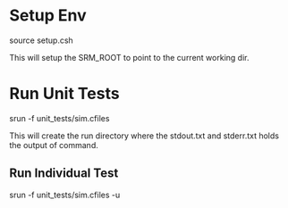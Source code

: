 # Setup Env

source setup.csh 

This will setup the SRM_ROOT to point to the current working dir.

# Run Unit Tests

srun -f unit_tests/sim.cfiles 

This will create the run directory where the stdout.txt and stderr.txt holds the output of command.

## Run Individual Test

srun -f unit_tests/sim.cfiles -u <testname>
